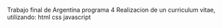 Trabajo final de Argentina programa 4
Realizacion de un curriculum vitae, utilizando:
html
css
javascript
